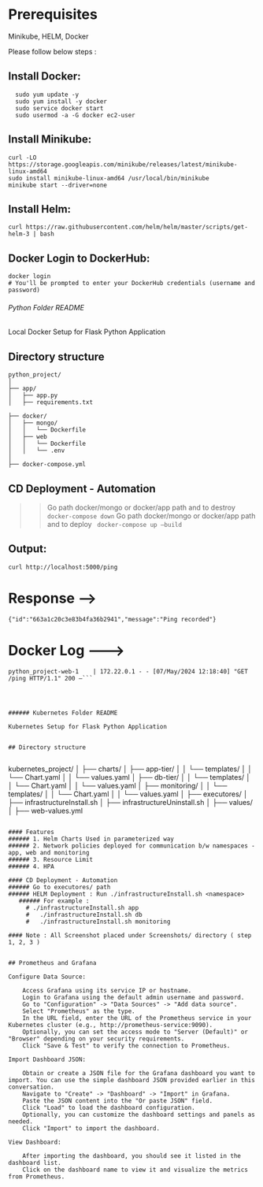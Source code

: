 # Prerequisites
Minikube, HELM, Docker

Please follow below steps :

   ## Install Docker:
```
  sudo yum update -y
  sudo yum install -y docker
  sudo service docker start
  sudo usermod -a -G docker ec2-user
```

   ## Install Minikube:
```
curl -LO https://storage.googleapis.com/minikube/releases/latest/minikube-linux-amd64
sudo install minikube-linux-amd64 /usr/local/bin/minikube
minikube start --driver=none
```

  ##  Install Helm:
```
curl https://raw.githubusercontent.com/helm/helm/master/scripts/get-helm-3 | bash
```
  ##  Docker Login to DockerHub:
```
docker login
# You'll be prompted to enter your DockerHub credentials (username and password)
```


###### Python Folder README

Local Docker Setup for Flask Python Application

## Directory structure


```
python_project/
│
├── app/
│   ├── app.py
│   ├── requirements.txt

├── docker/
│   ├── mongo/
│   │   └── Dockerfile
│   ├── web
│   │   └── Dockerfile
│   │   └── .env
│
├── docker-compose.yml

```

## CD Deployment - Automation

>> Go path docker/mongo or docker/app path and to destroy 
  ``` docker-compose down```
>> Go path docker/mongo or docker/app path and to deploy
  ``` docker-compose up –build```


## Output:
```curl http://localhost:5000/ping```
# Response -->
```{"id":"663a1c20c3e83b4fa36b2941","message":"Ping recorded"}```

# Docker Log --->
```python_project-web-1    | {"event": "PingReceived", "id": "663a1c20c3e83b4fa36b2941", "timestamp": "2024-05-07T12:18:40.744800"}
python_project-web-1    | 172.22.0.1 - - [07/May/2024 12:18:40] "GET /ping HTTP/1.1" 200 –```




###### Kubernetes Folder README

Kubernetes Setup for Flask Python Application


## Directory structure


```
kubernetes_project/
│
├── charts/
│   ├── app-tier/
│   │   └── templates/
│   │   └── Chart.yaml
│   │   └── values.yaml
│   ├── db-tier/
│   │   └── templates/
│   │   └── Chart.yaml
│   │   └── values.yaml
│   ├── monitoring/
│   │   └── templates/
│   │   └── Chart.yaml
│   │   └── values.yaml
│
├── executores/
│   ├── infrastructureInstall.sh
│   ├── infrastructureUninstall.sh
│
├── values/
│   ├── web-values.yml

```

#### Features
###### 1. Helm Charts Used in parameterized way
###### 2. Network policies deployed for communication b/w namespaces - app, web and monitoring
###### 3. Resource Limit
###### 4. HPA 

#### CD Deployment - Automation
###### Go to executores/ path
###### HELM Deployment : Run ./infrastructureInstall.sh <namespace> 
   ###### For example :
     # ./infrastructureInstall.sh app
     #   ./infrastructureInstall.sh db
     #   ./infrastructureInstall.sh monitoring

#### Note : All Screenshot placed under Screenshots/ directory ( step 1, 2, 3 )


## Prometheus and Grafana

Configure Data Source:

    Access Grafana using its service IP or hostname.
    Login to Grafana using the default admin username and password.
    Go to "Configuration" -> "Data Sources" -> "Add data source".
    Select "Prometheus" as the type.
    In the URL field, enter the URL of the Prometheus service in your Kubernetes cluster (e.g., http://prometheus-service:9090).
    Optionally, you can set the access mode to "Server (Default)" or "Browser" depending on your security requirements.
    Click "Save & Test" to verify the connection to Prometheus.

Import Dashboard JSON:

    Obtain or create a JSON file for the Grafana dashboard you want to import. You can use the simple dashboard JSON provided earlier in this conversation.
    Navigate to "Create" -> "Dashboard" -> "Import" in Grafana.
    Paste the JSON content into the "Or paste JSON" field.
    Click "Load" to load the dashboard configuration.
    Optionally, you can customize the dashboard settings and panels as needed.
    Click "Import" to import the dashboard.

View Dashboard:

    After importing the dashboard, you should see it listed in the dashboard list.
    Click on the dashboard name to view it and visualize the metrics from Prometheus.




    

